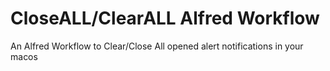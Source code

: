 # CloseALL/ClearALL Alfred Workflow
An Alfred Workflow to Clear/Close All opened alert notifications in your macos

